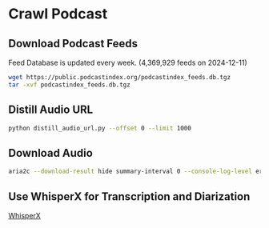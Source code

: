 # Crawl Podcast

## Download Podcast Feeds
Feed Database is updated every week. (4,369,929 feeds on 2024-12-11)
```bash
wget https://public.podcastindex.org/podcastindex_feeds.db.tgz
tar -xvf podcastindex_feeds.db.tgz
```

## Distill Audio URL
```bash
python distill_audio_url.py --offset 0 --limit 1000
```

## Download Audio
```bash
aria2c --download-result hide summary-interval 0 --console-log-level error -c -s 16 -x 16 -k 1M -j 16 -d /data/podcast -i audio_urls_0_100.txt
```

## Use WhisperX for Transcription and Diarization
[WhisperX](https://github.com/m-bain/whisperX)
